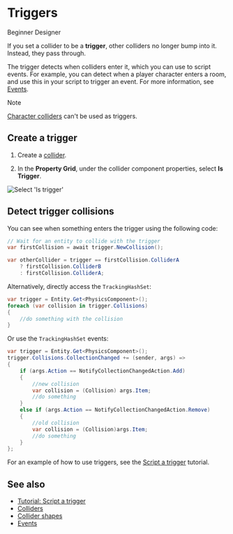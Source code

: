 # Triggers

<span class="label label-doc-level">Beginner</span>
<span class="label label-doc-audience">Designer</span>

If you set a collider to be a **trigger**, other colliders no longer bump into it. Instead, they pass through.

The trigger detects when colliders enter it, which you can use to script events. For example, you can detect when a player character enters a room, and use this in your script to trigger an event. For more information, see [Events](../scripts/events.md).

>[!Note]
>[Character colliders](characters.md) can't be used as triggers.

## Create a trigger 

1. Create a [collider](colliders.md).

2. In the **Property Grid**, under the collider component properties, select **Is Trigger**.

![Select 'Is trigger'](media/triggers-select-is-trigger-checkbox.png)

## Detect trigger collisions

You can see when something enters the trigger using the following code:

```cs
// Wait for an entity to collide with the trigger
var firstCollision = await trigger.NewCollision();

var otherCollider = trigger == firstCollision.ColliderA
    ? firstCollision.ColliderB
    : firstCollision.ColliderA;
```

Alternatively, directly access the `TrackingHashSet`:

```cs
var trigger = Entity.Get<PhysicsComponent>();
foreach (var collision in trigger.Collisions)
{
    //do something with the collision
}
```

Or use the `TrackingHashSet` events:

```cs
var trigger = Entity.Get<PhysicsComponent>();
trigger.Collisions.CollectionChanged += (sender, args) =>
{
    if (args.Action == NotifyCollectionChangedAction.Add)
    {
        //new collision
        var collision = (Collision) args.Item;
        //do something
    }
    else if (args.Action == NotifyCollectionChangedAction.Remove)
    {
        //old collision
        var collision = (Collision)args.Item;
        //do something
    }
};
```

For an example of how to use triggers, see the [Script a trigger](script-a-trigger.md) tutorial.

## See also

* [Tutorial: Script a trigger](script-a-trigger.md)
* [Colliders](colliders.md)
* [Collider shapes](collider-shapes.md)
* [Events](../scripts/events.md)